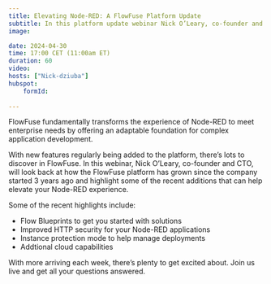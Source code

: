 ```yaml
---
title: Elevating Node-RED: A FlowFuse Platform Update
subtitle: In this platform update webinar Nick O’Leary, co-founder and CTO of FlowFuse will reveal the latest features and whats coming up next in the FlowFuse platform.
image: 

date: 2024-04-30
time: 17:00 CET (11:00am ET) 
duration: 60
video:
hosts: ["Nick-dziuba"]
hubspot:
    formId: 
    
---
```


FlowFuse fundamentally transforms the experience of Node-RED to meet enterprise needs by offering an adaptable foundation for complex application development.

<!--more-->

With new features regularly being added to the platform, there’s lots to discover in FlowFuse. In this webinar, Nick O’Leary, co-founder and CTO, will look back at how the FlowFuse platform has grown since the company started 3 years ago and highlight some of the recent additions that can help elevate your Node-RED experience.

Some of the recent highlights include:
- Flow Blueprints to get you started with solutions
- Improved HTTP security for your Node-RED applications
- Instance protection mode to help manage deployments
- Addtional cloud capabilities 


With more arriving each week, there’s plenty to get excited about. Join us live and get all your questions answered. 

